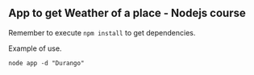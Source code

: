 ## App to get Weather of a place - Nodejs course


Remember to execute ```npm install``` to get dependencies.

Example of use.

```
node app -d "Durango"
```